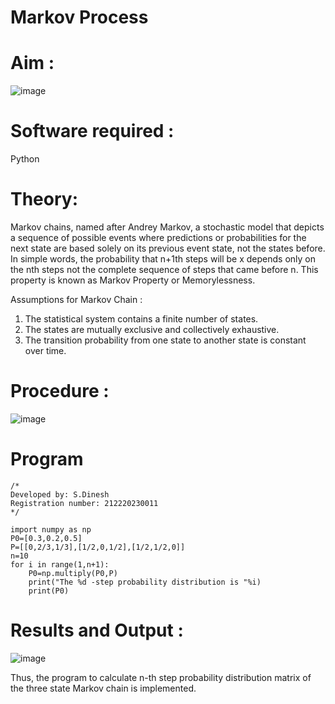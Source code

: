 # Markov Process


# Aim : 

![image](https://user-images.githubusercontent.com/104613195/170176804-7a25305b-c5e3-4b93-8201-8ebbe99765cc.png)

# Software required :  

Python

# Theory:

Markov chains, named after Andrey Markov, a stochastic model that depicts a sequence of possible events where predictions or probabilities for the next state are based solely on its previous event state, not the states before. In simple words, the probability that n+1th steps will be x depends only on the nth steps not the complete sequence of steps that came before n. This property is known as Markov Property or Memorylessness. 

Assumptions for Markov Chain :
1. The statistical system contains a finite number of states.
2. The states are mutually exclusive and collectively exhaustive.
3. The transition probability from one state to another state is constant over time.
# Procedure :

![image](https://user-images.githubusercontent.com/104613195/170175685-c6187523-f268-4a3b-b03d-8bbe62647a57.png)



# Program
```
/*
Developed by: S.Dinesh
Registration number: 212220230011
*/
```

```
import numpy as np
P0=[0.3,0.2,0.5]
P=[[0,2/3,1/3],[1/2,0,1/2],[1/2,1/2,0]]
n=10
for i in range(1,n+1):
    P0=np.multiply(P0,P)
    print("The %d -step probability distribution is "%i)
    print(P0)

```
# Results and Output : 
![image](https://user-images.githubusercontent.com/75235813/171245324-349826d6-3b8f-4dc3-8607-eaac5dedb839.png)

Thus, the program to calculate n-th step probability distribution matrix of the three state Markov chain is implemented. 
